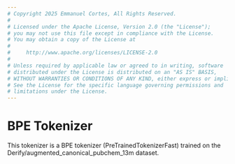 ```yaml
---
# Copyright 2025 Emmanuel Cortes, All Rights Reserved.
#
# Licensed under the Apache License, Version 2.0 (the "License");
# you may not use this file except in compliance with the License.
# You may obtain a copy of the License at
#
#     http://www.apache.org/licenses/LICENSE-2.0
#
# Unless required by applicable law or agreed to in writing, software
# distributed under the License is distributed on an "AS IS" BASIS,
# WITHOUT WARRANTIES OR CONDITIONS OF ANY KIND, either express or implied.
# See the License for the specific language governing permissions and
# limitations under the License.
---
```

# BPE Tokenizer
This tokenizer is a BPE tokenizer (PreTrainedTokenizerFast) trained on the Derify/augmented_canonical_pubchem_13m dataset.
